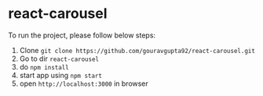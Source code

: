 # react-carousel

To run the project, please follow below steps:
1. Clone
   `git clone https://github.com/gouravgupta92/react-carousel.git`
2. Go to dir `react-carousel`
3. do `npm install`
4. start app using `npm start`
5. open `http://localhost:3000` in browser
